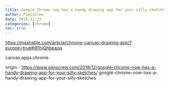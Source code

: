 ```yaml
---
title: Google Chrome now has a handy drawing app for your silly sketches
author: PipisCrew
date: 2018-12-21
categories: [chrome]
toc: true
---
```


https://mashable.com/article/chrome-canvas-drawing-app/?europe=true#i81hjQhbeaqa

canvas.apps.chrome

origin - https://www.pipiscrew.com/2018/12/google-chrome-now-has-a-handy-drawing-app-for-your-silly-sketches/ google-chrome-now-has-a-handy-drawing-app-for-your-silly-sketches